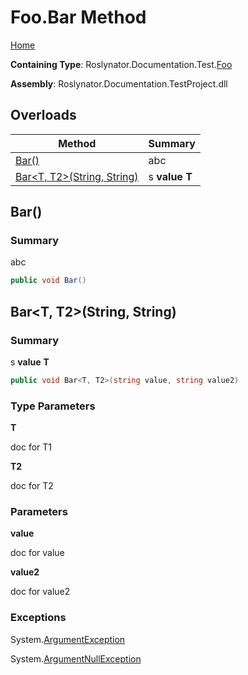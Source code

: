 <a name="_top"></a>

# Foo\.Bar Method

[Home](../../../../../README.md#_top)

**Containing Type**: Roslynator\.Documentation\.Test\.[Foo](../README.md#_top)

**Assembly**: Roslynator\.Documentation\.TestProject\.dll

## Overloads

| Method | Summary |
| ------ | ------- |
| [Bar()](../Bar/README.md#Roslynator_Documentation_Test_Foo_Bar) | abc |
| [Bar\<T, T2>(String, String)](#Roslynator_Documentation_Test_Foo_Bar__2_System_String_System_String_) | s **value** **T** |

## Bar\(\) <a name="Roslynator_Documentation_Test_Foo_Bar"></a>

### Summary

abc

```csharp
public void Bar()
```

## Bar\<T, T2>\(String, String\) <a name="Roslynator_Documentation_Test_Foo_Bar__2_System_String_System_String_"></a>

### Summary

s **value** **T**

```csharp
public void Bar<T, T2>(string value, string value2)
```

### Type Parameters

**T**

doc for T1

**T2**

doc for T2

### Parameters

**value**

doc for value

**value2**

doc for value2

### Exceptions

System\.[ArgumentException](https://docs.microsoft.com/en-us/dotnet/api/system.argumentexception)



System\.[ArgumentNullException](https://docs.microsoft.com/en-us/dotnet/api/system.argumentnullexception)



